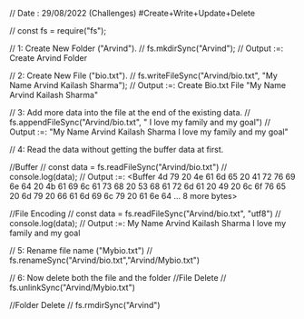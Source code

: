 // Date : 29/08/2022 (Challenges)
#Create+Write+Update+Delete

// const fs = require("fs");

// 1: Create New Folder ("Arvind").
// fs.mkdirSync("Arvind");
// Output :=: Create Arvind Folder

// 2: Create New File ("bio.txt").
// fs.writeFileSync("Arvind/bio.txt", "My Name Arvind Kailash Sharma");
// Output :=: Create Bio.txt File "My Name Arvind Kailash Sharma"

//  3: Add more data into the file at the end of the existing data.
// fs.appendFileSync("Arvind/bio.txt", " I love my family and my goal") 
// Output :=: "My Name Arvind Kailash Sharma I love my family and my goal"

// 4: Read the data without getting the buffer data at first.

//Buffer
// const data = fs.readFileSync("Arvind/bio.txt")
// console.log(data);
// Output :=: <Buffer 4d 79 20 4e 61 6d 65 20 41 72 76 69 6e 64 20 4b 61 69 6c 61 73 68 20 53 68 61 72 6d 61 20 49 20 6c 6f 76 65 20 6d 79 20 66 61 6d 69 6c 79 20 61 6e 64 ... 8 more bytes>

//File Encoding
// const data = fs.readFileSync("Arvind/bio.txt", "utf8")
// console.log(data);
// Output :=: My Name Arvind Kailash Sharma I love my family and my goal

// 5: Rename file name ("Mybio.txt")
// fs.renameSync("Arvind/bio.txt","Arvind/Mybio.txt")

// 6: Now delete both the file and the folder
//File Delete
// fs.unlinkSync("Arvind/Mybio.txt")

//Folder Delete
// fs.rmdirSync("Arvind")